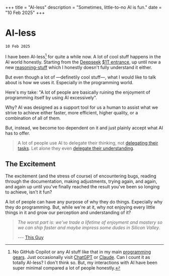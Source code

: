 +++
title = "AI-less"
description = "Sometimes, little-to-no AI is fun."
date = "10 Feb 2025"
+++

# AI-less
`10 Feb 2025`

I have been AI-less[^1] for quite a while now. A lot of cool stuff happens in the AI world honestly. Starting from the [Deepseek](https://deepsek.com) [$1T entrance](https://www.investors.com/etfs-and-funds/sectors/sp500-deepseek-ai-sparks-trillion-in-u-s-tech-destruction/), up until now a new [reasoning-stuff](https://arxiv.org/abs/2502.03387) which I honestly doesn't fully understand it either.

But even though a lot of —definetily cool stuff—, what I would like to talk about is how we uses it. Especially in the programming world.

Here's my take: "A lot of people are basically ruining the enjoyment of programming itself by using AI excessively".

Why? AI was designed as a support tool for us a human to assist what we strive to achieve either faster, more efficient, higher quality, or a combination of all of them.

But, instead, we become too dependent on it and just plainly accept what AI has to offer.

> A lot of people use AI to delegate their thinking, not [delegating their tasks](https://www.theregister.com/2025/02/11/microsoft_study_ai_critical_thinking/). Let alone they even [delegate their understanding](https://stephango.com/understand).

## The Excitement

The excitement (and the stress of course) of encountering bugs, reading through the documentation, making adjustments, trying again, and again, and again up until you've finally reached the result you've been so longing to achieve, isn't it fun?

A lot of people can have any purpose of why they do things. Expecially why they do programming. But, while we're at it, why not enjoying every little things in it and grow our perception and understanding of it?

> _The worst part is: we've trade a lifetime of enjoyment and mastery so we can ship faster and maybe impress some dudes in Silicon Valley._
>
> --- [This Guy](https://youtu.be/1Se2zTlXDwY?t=159)

[^1]: No GitHub Copilot or any AI stuff like that in my main [programming gears](/uses). Just occasionally visit [ChatGPT](https://chatgpt.com) or [Claude](https://claude.ai). Can I count it as totally AI-less? I don't think so. But, my interactions with AI have been super minimal compared a lot of people honestly.
